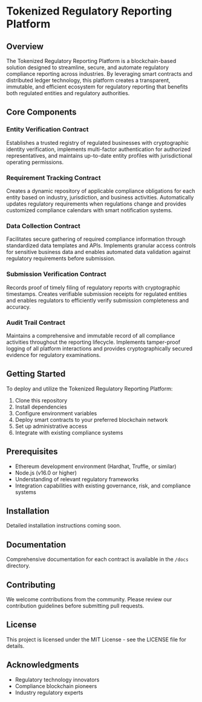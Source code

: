 # Tokenized Regulatory Reporting Platform

## Overview

The Tokenized Regulatory Reporting Platform is a blockchain-based solution designed to streamline, secure, and automate regulatory compliance reporting across industries. By leveraging smart contracts and distributed ledger technology, this platform creates a transparent, immutable, and efficient ecosystem for regulatory reporting that benefits both regulated entities and regulatory authorities.

## Core Components

### Entity Verification Contract
Establishes a trusted registry of regulated businesses with cryptographic identity verification, implements multi-factor authentication for authorized representatives, and maintains up-to-date entity profiles with jurisdictional operating permissions.

### Requirement Tracking Contract
Creates a dynamic repository of applicable compliance obligations for each entity based on industry, jurisdiction, and business activities. Automatically updates regulatory requirements when regulations change and provides customized compliance calendars with smart notification systems.

### Data Collection Contract
Facilitates secure gathering of required compliance information through standardized data templates and APIs. Implements granular access controls for sensitive business data and enables automated data validation against regulatory requirements before submission.

### Submission Verification Contract
Records proof of timely filing of regulatory reports with cryptographic timestamps. Creates verifiable submission receipts for regulated entities and enables regulators to efficiently verify submission completeness and accuracy.

### Audit Trail Contract
Maintains a comprehensive and immutable record of all compliance activities throughout the reporting lifecycle. Implements tamper-proof logging of all platform interactions and provides cryptographically secured evidence for regulatory examinations.

## Getting Started

To deploy and utilize the Tokenized Regulatory Reporting Platform:

1. Clone this repository
2. Install dependencies
3. Configure environment variables
4. Deploy smart contracts to your preferred blockchain network
5. Set up administrative access
6. Integrate with existing compliance systems

## Prerequisites

- Ethereum development environment (Hardhat, Truffle, or similar)
- Node.js (v16.0 or higher)
- Understanding of relevant regulatory frameworks
- Integration capabilities with existing governance, risk, and compliance systems

## Installation

Detailed installation instructions coming soon.

## Documentation

Comprehensive documentation for each contract is available in the `/docs` directory.

## Contributing

We welcome contributions from the community. Please review our contribution guidelines before submitting pull requests.

## License

This project is licensed under the MIT License - see the LICENSE file for details.

## Acknowledgments

- Regulatory technology innovators
- Compliance blockchain pioneers
- Industry regulatory experts
